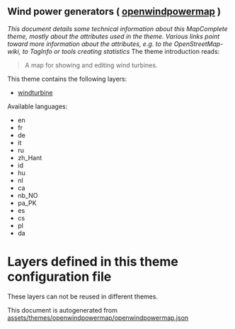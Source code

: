 [//]: # (WARNING: this file is automatically generated. Please find the sources at the bottom and edit those sources)

## Wind power generators ( [openwindpowermap](https://mapcomplete.org/openwindpowermap) )
_This document details some technical information about this MapComplete theme, mostly about the attributes used in the theme. Various links point toward more information about the attributes, e.g. to the OpenStreetMap-wiki, to TagInfo or tools creating statistics_
The theme introduction reads:

> A map for showing and editing wind turbines.

This theme contains the following layers:


 - [windturbine](../Layers/windturbine.md)


Available languages:


 - en
 - fr
 - de
 - it
 - ru
 - zh_Hant
 - id
 - hu
 - nl
 - ca
 - nb_NO
 - pa_PK
 - es
 - cs
 - pl
 - da


# Layers defined in this theme configuration file
These layers can not be reused in different themes.


This document is autogenerated from [assets/themes/openwindpowermap/openwindpowermap.json](https://github.com/pietervdvn/MapComplete/blob/develop/assets/themes/openwindpowermap/openwindpowermap.json)
